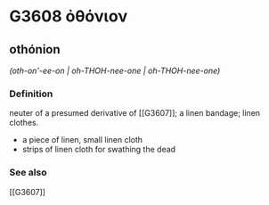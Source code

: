 # G3608 ὀθόνιον

## othónion

_(oth-on'-ee-on | oh-THOH-nee-one | oh-THOH-nee-one)_

### Definition

neuter of a presumed derivative of [[G3607]]; a linen bandage; linen clothes.

- a piece of linen, small linen cloth
- strips of linen cloth for swathing the dead

### See also

[[G3607]]

